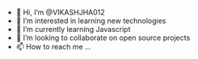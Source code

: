 - 👋 Hi, I’m @VIKASHJHA012
- 👀 I’m interested in learning new technologies
- 🌱 I’m currently learning Javascript
- 💞️ I’m looking to collaborate on open source projects
- 📫 How to reach me ...

<!---
VIKASHJHA012/VIKASHJHA012 is a ✨ special ✨ repository because its `README.md` (this file) appears on your GitHub profile.
You can click the Preview link to take a look at your changes.
--->
